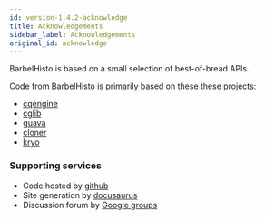```yaml
---
id: version-1.4.2-acknowledge
title: Acknowledgements
sidebar_label: Acknowledgements
original_id: acknowledge
---
```


BarbelHisto is based on a small selection of best-of-bread APIs. 

Code from BarbelHisto is primarily based on these these projects:

- [cqengine](https://github.com/npgall/cqengine)
- [cglib](https://github.com/cglib/cglib)
- [guava](https://github.com/google/guava)
- [cloner](https://github.com/kostaskougios/cloning)
- [kryo](https://github.com/EsotericSoftware/kryo)

### Supporting services

- Code hosted by [github](https://github.com)
- Site generation by [docusaurus](https://docusaurus.io)
- Discussion forum by [Google groups](https://groups.google.com/)